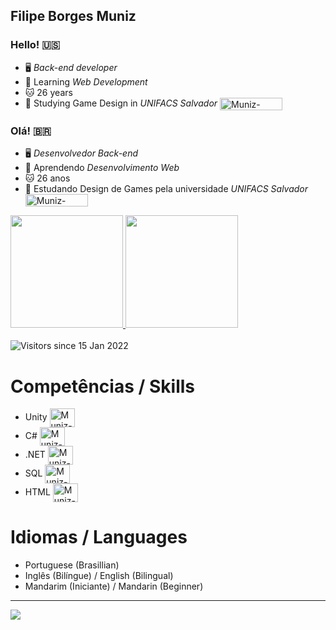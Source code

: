 <!DOCTYPE html>
<html>
<head>
</head>
<body>

  <h2>Filipe Borges Muniz</h2>

  <h3>Hello! 🇺🇸</h3>
  <ul>
    <li>🖥️ <em>Back-end developer</em></li>
    <li>📝 Learning <em>Web Development</em></li>
    <li>🐱 26 years</li>
    <li>👾 Studying Game Design in <em>UNIFACS Salvador</em> 
      <a href="https://www.unifacs.br/" target="_blank">
        <img align="center" alt="Muniz-Unifacs" height="20" width="100" src="https://www.unifacs.br/wp-content/uploads/2022/05/logo-unifacs-largo.svg">
      </a>
    </li>
  </ul>

  <h3>Olá! 🇧🇷</h3>
  <ul>
    <li>🖥️ <em>Desenvolvedor Back-end</em></li>
    <li>📝 Aprendendo <em>Desenvolvimento Web</em></li>
    <li>🐱 26 anos</li>
    <li>👾 Estudando Design de Games pela universidade <em>UNIFACS Salvador</em>
      <a href="https://www.unifacs.br/" target="_blank">
        <img align="center" alt="Muniz-Unifacs" height="20" width="100" src="https://www.unifacs.br/wp-content/uploads/2022/05/logo-unifacs-largo.svg">
      </a>
    </li>
  </ul>

  <div>
    <a href="https://github.com/FMuniz312">
      <img height="180em" src="https://github-readme-stats.vercel.app/api?username=FMuniz312&show_icons=true&theme=tokyonight&include_all_commits=true&count_private=true"/>
      <img height="180em" src="https://github-readme-stats.vercel.app/api/top-langs/?username=FMuniz312&layout=compact&langs_count=7&theme=dracula"/>
    </a>
  </div>

  <br/>

  <img src="http://estruyf-github.azurewebsites.net/api/VisitorHit?user=FMuniz312&repo=FMuniz312&countColor=%237B1E7A" alt="Visitors since 15 Jan 2022">

  <h1>Competências / Skills</h1>
  <ul>
    <li>Unity 
      <img align="center" alt="Muniz-Unity" height="30" width="40" src="https://cdn.jsdelivr.net/gh/devicons/devicon/icons/unity/unity-original.svg">
    </li>
    <li>C#
      <img align="center" alt="Muniz-Csharp" height="30" width="40" src="https://cdn.jsdelivr.net/gh/devicons/devicon/icons/csharp/csharp-original.svg">
    </li>
    <li>.NET 
      <img align="center" alt="Muniz-dotnet" height="30" width="40" src="https://cdn.jsdelivr.net/gh/devicons/devicon/icons/dot-net/dot-net-original.svg">
    </li>
    <li>SQL 
      <img align="center" alt="Muniz-sql" height="30" width="40" src="https://cdn.jsdelivr.net/gh/devicons/devicon/icons/mysql/mysql-original.svg">
    </li>
    <li>HTML 
      <img align="center" alt="Muniz-html" height="30" width="40" src="https://cdn.jsdelivr.net/gh/devicons/devicon/icons/html5/html5-original-wordmark.svg">
    </li>
  </ul>

  <h1>Idiomas / Languages</h1>
  <ul>
    <li>Portuguese (Brasillian)</li>
    <li>Inglês (Bilíngue) / English (Bilingual)</li>
    <li>Mandarim (Iniciante) / Mandarin (Beginner)</li>
  </ul>

  <hr>  
  <div>
    <a href="https://www.linkedin.com/in/filipe-borges-muniz-97917520a/" target="_blank">
      <img src="https://img.shields.io/badge/-LinkedIn-%230077B5?style=for-the-badge&logo=linkedin&logoColor=white" target="_blank">
    </a>
  </div>

</body>
</html>
